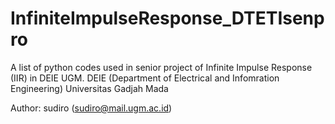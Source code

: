 # InfiniteImpulseResponse_DTETIsenpro
A list of python codes used in senior project of Infinite Impulse Response (IIR) in DEIE UGM.
DEIE (Department of Electrical and Infomration Engineering) Universitas Gadjah Mada

Author: sudiro (sudiro@mail.ugm.ac.id)
